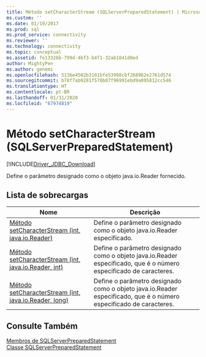 ```yaml
---
title: Método setCharacterStream (SQLServerPreparedStatement) | Microsoft Docs
ms.custom: ''
ms.date: 01/19/2017
ms.prod: sql
ms.prod_service: connectivity
ms.reviewer: ''
ms.technology: connectivity
ms.topic: conceptual
ms.assetid: fe13326b-799d-4bf3-b4f1-32ab1841d0ed
author: MightyPen
ms.author: genemi
ms.openlocfilehash: 5136e4502b3101bfe53998cbf268962e2761d574
ms.sourcegitcommit: b78f7ab9281f570b87f96991ebd9a095812cc546
ms.translationtype: HT
ms.contentlocale: pt-BR
ms.lasthandoff: 01/31/2020
ms.locfileid: "67974819"
---
```

# <a name="setcharacterstream-method-sqlserverpreparedstatement"></a>Método setCharacterStream (SQLServerPreparedStatement)
[!INCLUDE[Driver_JDBC_Download](../../../includes/driver_jdbc_download.md)]

  Define o parâmetro designado como o objeto java.io.Reader fornecido.  
  
## <a name="overload-list"></a>Lista de sobrecargas  
  
|Nome|Descrição|  
|----------|-----------------|  
|[Método setCharacterStream &#40;int, java.io.Reader&#41;](../../../connect/jdbc/reference/setcharacterstream-method-int-java-io-reader.md)|Define o parâmetro designado como o objeto java.io.Reader especificado.|  
|[Método setCharacterStream &#40;int, java.io.Reader, int&#41;](../../../connect/jdbc/reference/setcharacterstream-method-int-java-io-reader-int.md)|Define o parâmetro designado como o objeto java.io.Reader especificado, que é o número especificado de caracteres.|  
|[Método setCharacterStream &#40;int, java.io.Reader, long&#41;](../../../connect/jdbc/reference/setcharacterstream-method-int-java-io-reader-long.md)|Define o parâmetro designado como o objeto java.io.Reader especificado, que é o número especificado de caracteres.|  
  
## <a name="see-also"></a>Consulte Também  
 [Membros de SQLServerPreparedStatement](../../../connect/jdbc/reference/sqlserverpreparedstatement-members.md)   
 [Classe SQLServerPreparedStatement](../../../connect/jdbc/reference/sqlserverpreparedstatement-class.md)  
  
  
